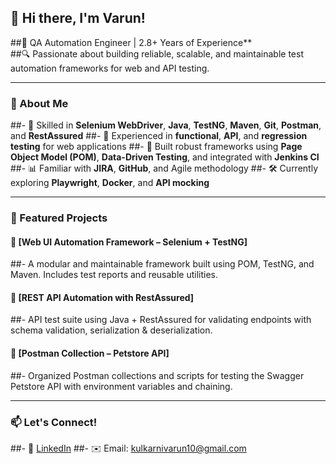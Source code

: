 ## 👋 Hi there, I'm Varun!

##🎯 QA Automation Engineer | 2.8+ Years of Experience**  
##🔍 Passionate about building reliable, scalable, and maintainable test automation frameworks for web and API testing.

---

### 💼 About Me
##- 🔧 Skilled in **Selenium WebDriver**, **Java**, **TestNG**, **Maven**, **Git**, **Postman**, and **RestAssured**
##- 🧪 Experienced in **functional**, **API**, and **regression testing** for web applications
##- 🚀 Built robust frameworks using **Page Object Model (POM)**, **Data-Driven Testing**, and integrated with **Jenkins CI**
##- 📊 Familiar with **JIRA**, **GitHub**, and Agile methodology
##- 🛠️ Currently exploring **Playwright**, **Docker**, and **API mocking**

---

### 📂 Featured Projects

#### 🔹 [Web UI Automation Framework – Selenium + TestNG]
##- A modular and maintainable framework built using POM, TestNG, and Maven. Includes test reports and reusable utilities.

#### 🔹 [REST API Automation with RestAssured]
##- API test suite using Java + RestAssured for validating endpoints with schema validation, serialization & deserialization.

#### 🔹 [Postman Collection – Petstore API]
##- Organized Postman collections and scripts for testing the Swagger Petstore API with environment variables and chaining.

---

### 📫 Let's Connect!
##- 💼 [LinkedIn](https://www.linkedin.com/in/varunmk17/)
##- ✉️ Email: kulkarnivarun10@gmail.com

